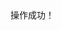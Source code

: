 <view class="icon-box">
    <icon class="icon-box-img" type="success" size="93"></icon>
      <view class="icon-box-title" >操作成功！</view>
</view>

